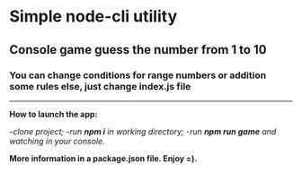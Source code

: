 # Simple node-cli utility

## Console game guess the number from 1 to 10

### You can change conditions for range numbers or addition some rules else, just change index.js file

---

**How to launch the app:**

-_clone project;_
-_run **npm i** in working directory;_
-_run **npm run game** and watching in your console._

**More information in a package.json file. Enjoy =).**
